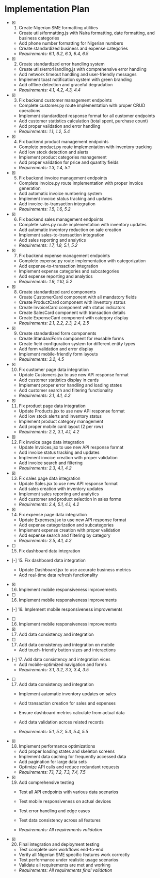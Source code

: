 # Implementation Plan

- [x] 1. Create Nigerian SME formatting utilities


  - Create utils/formatting.js with Naira formatting, date formatting, and business categories
  - Add phone number formatting for Nigerian numbers
  - Create standardized business and expense categories
  - _Requirements: 6.1, 6.2, 6.3, 6.4, 6.5_


- [x] 2. Create standardized error handling system


  - Create utils/errorHandling.js with comprehensive error handling
  - Add network timeout handling and user-friendly messages
  - Implement toast notification system with green branding
  - Add offline detection and graceful degradation
  - _Requirements: 4.1, 4.2, 4.3, 4.4_

- [x] 3. Fix backend customer management endpoints



  - Complete customer.py route implementation with proper CRUD operations
  - Implement standardized response format for all customer endpoints
  - Add customer statistics calculation (total spent, purchase count)
  - Add proper validation and error handling
  - _Requirements: 1.1, 1.2, 5.4_

- [x] 4. Fix backend product management endpoints







  - Complete product.py route implementation with inventory tracking
  - Add low stock detection and alerts
  - Implement product categories management
  - Add proper validation for price and quantity fields
  - _Requirements: 1.3, 1.4, 5.1_

- [x] 5. Fix backend invoice management endpoints









  - Complete invoice.py route implementation with proper invoice generation
  - Add automatic invoice numbering system
  - Implement invoice status tracking and updates
  - Add invoice-to-transaction integration
  - _Requirements: 1.5, 1.6, 5.2_

- [x] 6. Fix backend sales management endpoints








  - Complete sales.py route implementation with inventory updates
  - Add automatic inventory reduction on sale creation
  - Implement sales-to-transaction integration
  - Add sales reporting and analytics
  - _Requirements: 1.7, 1.8, 5.1, 5.2_

- [x] 7. Fix backend expense management endpoints






  - Complete expense.py route implementation with categorization
  - Add expense-to-transaction integration
  - Implement expense categories and subcategories
  - Add expense reporting and analytics
  - _Requirements: 1.9, 1.10, 5.2_

- [x] 8. Create standardized card components









  - Create CustomerCard component with all mandatory fields
  - Create ProductCard component with inventory status
  - Create InvoiceCard component with status indicators
  - Create SalesCard component with transaction details
  - Create ExpenseCard component with category display
  - _Requirements: 2.1, 2.2, 2.3, 2.4, 2.5_

- [x] 9. Create standardized form components





  - Create StandardForm component for reusable forms
  - Create field configuration system for different entity types
  - Add form validation and error display
  - Implement mobile-friendly form layouts
  - _Requirements: 3.2, 4.5_

- [x] 10. Fix customer page data integration





  - Update Customers.jsx to use new API response format
  - Add customer statistics display in cards
  - Implement proper error handling and loading states
  - Add customer search and filtering functionality
  - _Requirements: 2.1, 4.1, 4.2_

- [x] 11. Fix product page data integration





  - Update Products.jsx to use new API response format
  - Add low stock alerts and inventory status
  - Implement product category management
  - Add proper mobile card layout (2 per row)
  - _Requirements: 2.2, 3.1, 4.1, 4.2_

- [x] 12. Fix invoice page data integration





  - Update Invoices.jsx to use new API response format
  - Add invoice status tracking and updates
  - Implement invoice creation with proper validation
  - Add invoice search and filtering
  - _Requirements: 2.3, 4.1, 4.2_

- [x] 13. Fix sales page data integration




  - Update Sales.jsx to use new API response format
  - Add sales creation with inventory updates
  - Implement sales reporting and analytics
  - Add customer and product selection in sales forms
  - _Requirements: 2.4, 5.1, 4.1, 4.2_

- [x] 14. Fix expense page data integration







  - Update Expenses.jsx to use new API response format
  - Add expense categorization and subcategories
  - Implement expense creation with proper validation
  - Add expense search and filtering by category
  - _Requirements: 2.5, 4.1, 4.2_


- [ ] 15. Fix dashboard data integration






- [-] 15. Fix dashboard data integration


  - Update Dashboard.jsx to use accurate business metrics
  - Add real-time data refresh functionality


- [x] 16. Implement mobile responsiveness improvements




- [ ] 16. Implement mobile responsiveness improvements

- [-] 16. Implement mobile responsiveness improvements



- [ ] 16. Implement mobile responsiveness improvements
- [x] 17. Add data consistency and integration















- [ ] 17. Add data consistency and integration
on mobile
  - Add touch-friendly button sizes and interactions
- [-] 17. Add data consistency and integration
vices
  - Add mobile-optimized navigation and forms
  - _Requirements: 3.1, 3.2, 3.3, 3.4, 3.5_

- [ ] 17. Add data consistency and integration

  - Implement automatic inventory updates on sales
  - Add transaction creation for sales and expenses
  - Ensure dashboard metrics calculate from actual data
  - Add data validation across related records

  - _Requirements: 5.1, 5.2, 5.3, 5.4, 5.5_




- [x] 18. Implement performance optimizations









  - Add proper loading states and skeleton screens
  - Implement data caching for frequently accessed data
  - Add pagination for large data sets
  - Optimize API calls and reduce redundant requests
  - _Requirements: 7.1, 7.2, 7.3, 7.4, 7.5_




- [x] 19. Add comprehensive testing





  - Test all API endpoints with various data scenarios
  - Test mobile responsiveness on actual devices

  - Test error handling and edge cases

  - Test data consistency across all features
  - _Requirements: All requirements validation_



- [x] 20. Final integration and deployment testing






  - Test complete user workflows end-to-end
  - Verify all Nigerian SME specific features work correctly
  - Test performance under realistic usage scenarios
  - Validate all requirements are met and working
  - _Requirements: All requirements final validation_